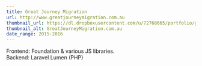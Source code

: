 ```yaml
---
title: Great Journey Migration
url: http://www.greatjourneymigration.com.au
thumbnail_url: https://dl.dropboxusercontent.com/u/72768665/portfolio/gjm_thumbnail.jpg
thumbnail_alt: GreatJourneyMigration.com.au
date_range: 2015-2016
---
```


Frontend: Foundation & various JS libraries.<br/>Backend: Laravel Lumen (PHP)